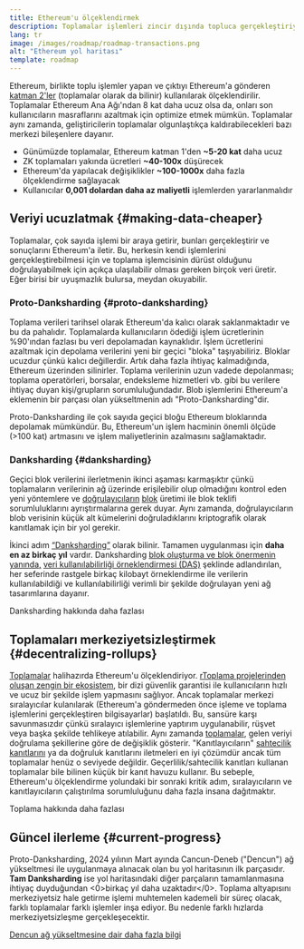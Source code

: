 ```yaml
---
title: Ethereum'u ölçeklendirmek
description: Toplamalar işlemleri zincir dışında topluca gerçekleştiriyor, böylece kullanıcı için maliyetleri azaltıyor. Ancak, şu anda toplamaların verileri kullanma şekli çok pahalı ve bu da işlemlerin ne kadar ucuzlayabileceği konusunda sınırlama getiriyor. Proto-Danksharding bunu çözüyor.
lang: tr
image: /images/roadmap/roadmap-transactions.png
alt: "Ethereum yol haritası"
template: roadmap
---
```


Ethereum, birlikte toplu işlemler yapan ve çıktıyı Ethereum'a gönderen [katman 2'ler](/layer-2/#rollups) (toplamalar olarak da bilinir) kullanılarak ölçeklendirilir. Toplamalar Ethereum Ana Ağı'ndan 8 kat daha ucuz olsa da, onları son kullanıcıların masraflarını azaltmak için optimize etmek mümkün. Toplamalar aynı zamanda, geliştiricilerin toplamalar olgunlaştıkça kaldırabilecekleri bazı merkezi bileşenlere dayanır.

<InfoBanner mb={8} title="İşlem maliyetleri">
  <ul style={{ marginBottom: 0 }}>
    <li>Günümüzde toplamalar, Ethereum katman 1'den <strong>~5-20 kat</strong> daha ucuz</li>
    <li>ZK toplamaları yakında ücretleri <strong>~40-100x</strong> düşürecek</li>
    <li>Ethereum'da yapılacak değişiklikler <strong>~100-1000x</strong> daha fazla ölçeklendirme sağlayacak</li>
    <li style={{ marginBottom: 0 }}>Kullanıcılar <strong> 0,001 dolardan daha az maliyetli</strong> işlemlerden yararlanmalıdır</li>
  </ul>
</InfoBanner>

## Veriyi ucuzlatmak {#making-data-cheaper}

Toplamalar, çok sayıda işlemi bir araya getirir, bunları gerçekleştirir ve sonuçlarını Ethereum'a iletir. Bu, herkesin kendi işlemlerini gerçekleştirebilmesi için ve toplama işlemcisinin dürüst olduğunu doğrulayabilmek için açıkça ulaşılabilir olması gereken birçok veri üretir. Eğer birisi bir uyuşmazlık bulursa, meydan okuyabilir.

### Proto-Danksharding {#proto-danksharding}

Toplama verileri tarihsel olarak Ethereum'da kalıcı olarak saklanmaktadır ve bu da pahalıdır. Toplamalarda kullanıcıların ödediği işlem ücretlerinin %90'ından fazlası bu veri depolamadan kaynaklıdır. İşlem ücretlerini azaltmak için depolama verilerini yeni bir geçici "bloka" taşıyabiliriz. Bloklar ucuzdur çünkü kalıcı değillerdir. Artık daha fazla ihtiyaç kalmadığında, Ethereum üzerinden silinirler. Toplama verilerinin uzun vadede depolanması; toplama operatörleri, borsalar, endeksleme hizmetleri vb. gibi bu verilere ihtiyaç duyan kişi/grupların sorumluluğundadır. Blob işlemlerini Ethereum'a eklemenin bir parçası olan yükseltmenin adı "Proto-Danksharding"dir.

Proto-Danksharding ile çok sayıda geçici bloğu Ethereum bloklarında depolamak mümkündür. Bu, Ethereum'un işlem hacminin önemli ölçüde (>100 kat) artmasını ve işlem maliyetlerinin azalmasını sağlamaktadır.

### Danksharding {#danksharding}

Geçici blok verilerini ilerletmenin ikinci aşaması karmaşıktır çünkü toplamaların verilerinin ağ üzerinde erişilebilir olup olmadığını kontrol eden yeni yöntemlere ve [doğrulayıcıların](/glossary/#validator) [blok](/glossary/#block) üretimi ile blok teklifi sorumluluklarını ayrıştırmalarına gerek duyar. Aynı zamanda, doğrulayıcıların blob verisinin küçük alt kümelerini doğruladıklarını kriptografik olarak kanıtlamak için bir yol gerekir.

İkinci adım [“Danksharding”](/roadmap/danksharding/) olarak bilinir. Tamamen uygulanması için **daha en az birkaç yıl** vardır. Danksharding [blok oluşturma ve blok önermenin yanında,](/roadmap/pbs) [veri kullanılabilirliği örneklendirmesi (DAS)](/developers/docs/data-availability) şeklinde adlandırılan, her seferinde rastgele birkaç kilobayt örneklendirme ile verilerin kullanılabildiği ve kullanılabilirliği verimli bir şekilde doğrulayan yeni ağ tasarımlarına dayanır.

<ButtonLink variant="outline-color" href="/roadmap/danksharding/">Danksharding hakkında daha fazlası</ButtonLink>

## Toplamaları merkeziyetsizleştirmek {#decentralizing-rollups}

[Toplamalar](/layer-2) halihazırda Ethereum'u ölçeklendiriyor. [rToplama projelerinden oluşan zengin bir ekosistem](https://l2beat.com/scaling/tvl), bir dizi güvenlik garantisi ile kullanıcıların hızlı ve ucuz bir şekilde işlem yapmasını sağlıyor. Ancak toplamalar merkezi sıralayıcılar kulanılarak (Ethereum'a göndermeden önce işleme ve toplama işlemlerini gerçekleştiren bilgisayarlar) başlatıldı. Bu, sansüre karşı savunmasızdır çünkü sıralayıcı işlemlerine yaptırım uygulanabilir, rüşvet veya başka şekilde tehlikeye atılabilir. Aynı zamanda [toplamalar](https://l2beat.com), gelen veriyi doğrulama şekillerine göre de değişiklik gösterir. "Kanıtlayıcıların" [sahtecilik kanıtlarını](/glossary/#fraud-proof) ya da doğruluk kanıtlarını iletmeleri en iyi çözümdür ancak tüm toplamalar henüz o seviyede değildir. Geçerlilik/sahtecilik kanıtları kullanan toplamalar bile bilinen küçük bir kanıt havuzu kullanır. Bu sebeple, Ethereum'u ölçeklendirme yolundaki bir sonraki kritik adım, sıralayıcıların ve kanıtlayıcıların çalıştırılma sorumluluğunu daha fazla insana dağıtmaktır.

<ButtonLink variant="outline-color" href="/developers/docs/scaling/">Toplama hakkında daha fazlası</ButtonLink>

## Güncel ilerleme {#current-progress}

Proto-Danksharding, 2024 yılının Mart ayında Cancun-Deneb ("Dencun") ağ yükseltmesi ile uygulanmaya alınacak olan bu yol haritasının ilk parçasıdır. **Tam Danksharding** ise yol haritasındaki diğer parçaların tamamlanmasına ihtiyaç duyduğundan <0>birkaç yıl daha uzaktadır</0>. Toplama altyapısını merkeziyetsiz hale getirme işlemi muhtemelen kademeli bir süreç olacak, farklı toplamalar farklı işlemler inşa ediyor. Bu nedenle farklı hızlarda merkeziyetsizleşme gerçekleşecektir.

[Dencun ağ yükseltmesine dair daha fazla bilgi](/roadmap/dencun/)

<QuizWidget quizKey="scaling" />
